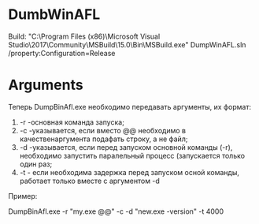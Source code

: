 # DumbWinAFL
Build:
"C:\Program Files (x86)\Microsoft Visual Studio\2017\Community\MSBuild\15.0\Bin\MSBuild.exe" DumpWinAFL.sln /property:Configuration=Release

# Arguments
Теперь DumpBinAfl.exe необходимо передавать аргументы, их формат:
  1. -r <command> -основная команда запуска;
  2. -с -указывается, если вместо @@ необходимо в качественаргумента подафать строку, а не файл;
  3. -d <command> -указывается, если перед запуском основной команды (-r), необходимо запустить паралельный процесс (запускается только один раз;
  4. -t - если необходима задержка перед запуском осной команды, работает только вместе с аргументом -d

Пример:

DumpBinAfl.exe -r "my.exe @@" -c -d "new.exe -version" -t 4000
